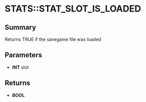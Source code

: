 # STATS::STAT_SLOT_IS_LOADED

## Summary
Returns TRUE if the savegame file was loaded

## Parameters
* **INT** slot

## Returns
* **BOOL**
